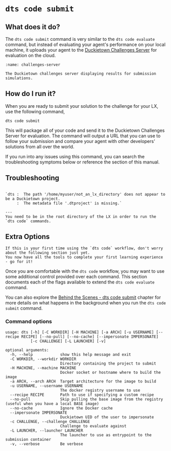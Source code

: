 # `dts code submit`

## What does it do?

The `dts code submit` command is very similar to the `dts code evaluate` command, but instead of evaluating your 
agent's performance on your local machine, it uploads your agent to the 
[Duckietown Challenges Server](https://challenges.duckietown.org) for evaluation on the cloud.

```{figure} ../../_images/consume/challenges-server.png
:name: challenges-server

The Duckietown challenges server displaying results for submission simulations.
```

## How do I run it?

When you are ready to submit your solution to the challenge for your LX, use the following command,

    dts code submit

This will package all of your code and send it to the Duckietown Challenges Server for evaluation. 
The command will output a URL that you can use to follow your submission and compare your agent with other 
developers' solutions from all over the world.

If you run into any issues using this command, you can search the troubleshooting symptoms below or 
reference the [](how-to-get-help) section of this manual.

## Troubleshooting

```{trouble}

`dts :  The path '/home/myuser/not_an_lx_directory' does not appear to be a Duckietown project. 
     :  The metadata file '.dtproject' is missing.`

---
You need to be in the root directory of the LX in order to run the `dts code` commands.
```

## Extra Options

```{warning}
If this is your first time using the `dts code` workflow, don't worry about the following section just yet. 
You now have all the tools to complete your first learning experience - go for it!
```

Once you are comfortable with the `dts code` workflow, you may want to use some additional control provided 
over each command. This section documents each of the flags available to extend the `dts code evaluate` command.

You can also explore the [Behind the Scenes - dts code submit](behind-the-scenes-code-submit) chapter
for more details on what happens in the background when you run the `dts code submit` command.


### Command options

```
usage: dts [-h] [-C WORKDIR] [-H MACHINE] [-a ARCH] [-u USERNAME] [--recipe RECIPE] [--no-pull] [--no-cache] [--impersonate IMPERSONATE]
           [-c CHALLENGE] [-L LAUNCHER] [-v]

optional arguments:
  -h, --help            show this help message and exit
  -C WORKDIR, --workdir WORKDIR
                        Directory containing the project to submit
  -H MACHINE, --machine MACHINE
                        Docker socket or hostname where to build the image
  -a ARCH, --arch ARCH  Target architecture for the image to build
  -u USERNAME, --username USERNAME
                        The docker registry username to use
  --recipe RECIPE       Path to use if specifying a custom recipe
  --no-pull             Skip pulling the base image from the registry (useful when you have a local BASE image)
  --no-cache            Ignore the Docker cache
  --impersonate IMPERSONATE
                        Duckietown UID of the user to impersonate
  -c CHALLENGE, --challenge CHALLENGE
                        Challenge to evaluate against
  -L LAUNCHER, --launcher LAUNCHER
                        The launcher to use as entrypoint to the submission container
  -v, --verbose         Be verbose
````